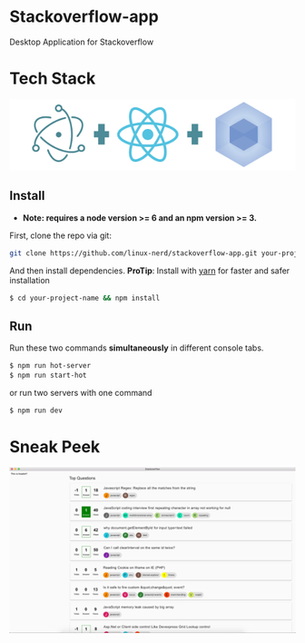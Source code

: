 # Stackoverflow-app
Desktop Application for Stackoverflow

# Tech Stack

![](./erb-logo.png)

## Install

* **Note: requires a node version >= 6 and an npm version >= 3.**

First, clone the repo via git:

```bash
git clone https://github.com/linux-nerd/stackoverflow-app.git your-project-name
```

And then install dependencies.
**ProTip**: Install with [yarn](https://github.com/yarnpkg/yarn) for faster and safer installation

```bash
$ cd your-project-name && npm install
```

## Run

Run these two commands __simultaneously__ in different console tabs.

```bash
$ npm run hot-server
$ npm run start-hot
```

or run two servers with one command

```bash
$ npm run dev
```

# Sneak Peek
![](./sneak-peek.png)
